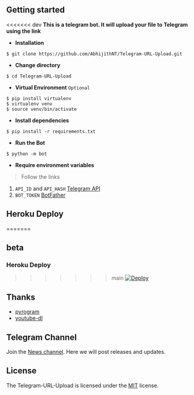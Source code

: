 ## Getting started

<<<<<<< dev
**This is a telegram bot. It will upload your file to Telegram using the link**

- **Installation**
```shell
$ git clone https://github.com/AbhijithNT/Telegram-URL-Upload.git
```
- **Change directory**
```shell
$ cd Telegram-URL-Upload
```
- **Virtual Environment** `Optional`
```shell
$ pip install virtualenv
$ virtualenv venv
$ source venv/bin/activate
```
- **Install dependencies**
```shell
$ pip install -r requirements.txt
```
- **Run the Bot**
```shell
$ python -m bot
```
 - **Require environment variables**
> Follow the links
1. `API_ID` and `API_HASH` [Telegram API](https://my.telegram.org/)
2. `BOT_TOKEN` [BotFather](https://telegram.me/BotFather)

## Heroku Deploy
=======
## beta

### Heroku Deploy
>>>>>>> main
[![Deploy](https://www.herokucdn.com/deploy/button.svg)](https://heroku.com/deploy)

## Thanks

- [pyrogram](https://github.com/pyrogram/pyrogram) 
- [youtube-dl](https://github.com/ytdl-org/youtube-dl)

## Telegram Channel
Join the [News channel](https://telegram.me/AbhijithNT). Here we will post releases and updates.

## License

The Telegram-URL-Upload is licensed under the [MIT](https://github.com/AbhijithNT/Telegram-URL-Upload/blob/main/LICENSE) license.